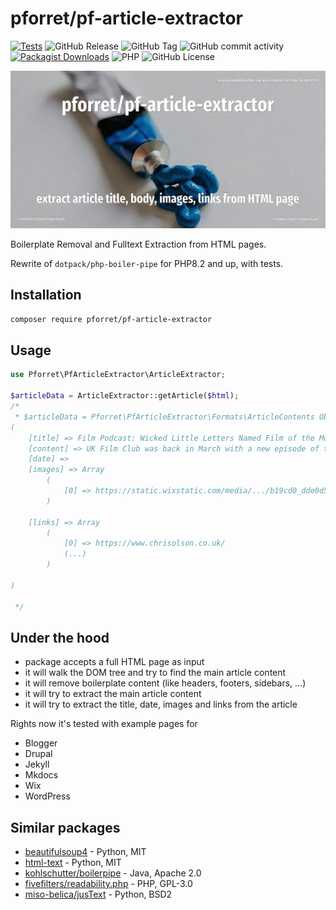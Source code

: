 # pforret/pf-article-extractor

[![Tests](https://github.com/pforret/pf-article-extractor/actions/workflows/run-tests.yml/badge.svg)](https://github.com/pforret/pf-article-extractor/actions)
![GitHub Release](https://img.shields.io/github/v/release/pforret/pf-article-extractor)
![GitHub Tag](https://img.shields.io/github/v/tag/pforret/pf-article-extractor)
![GitHub commit activity](https://img.shields.io/github/commit-activity/y/pforret/pf-article-extractor)
[![Packagist Downloads](https://img.shields.io/packagist/dt/pforret/pf-article-extractor)](https://packagist.org/packages/pforret/pf-article-extractor)
![PHP](https://img.shields.io/badge/php-%23777BB4.svg?logo=php&logoColor=white)
![GitHub License](https://img.shields.io/github/license/pforret/pf-article-extractor)

![](assets/unsplash.squeeze.jpg)

Boilerplate Removal and Fulltext Extraction from HTML pages.

Rewrite of `dotpack/php-boiler-pipe` for PHP8.2 and up, with tests.

## Installation

```bash
composer require pforret/pf-article-extractor
```

## Usage

```php
use Pforret\PfArticleExtractor\ArticleExtractor;

$articleData = ArticleExtractor::getArticle($html);
/*
 * $articleData = Pforret\PfArticleExtractor\Formats\ArticleContents Object
(
    [title] => Film Podcast: Wicked Little Letters Named Film of the Month
    [content] => UK Film Club was back in March with a new episode of their film podcast. (...)
    [date] =>
    [images] => Array
        (
            [0] => https://static.wixstatic.com/media/.../b19cd0_dde0d59546f84127865267f43994f39b~mv2.jpg
        )

    [links] => Array
        (
            [0] => https://www.chrisolson.co.uk/
            (...)
        )

)

 */
```

## Under the hood

* package accepts a full HTML page as input
* it will walk the DOM tree and try to find the main article content
* it will remove boilerplate content (like headers, footers, sidebars, ...)
* it will try to extract the main article content
* it will try to extract the title, date, images and links from the article

Rights now it's tested with example pages for
* Blogger
* Drupal
* Jekyll
* Mkdocs
* Wix
* WordPress

## Similar packages

* [beautifulsoup4](https://pypi.org/project/beautifulsoup4/) - Python, MIT
* [html-text](https://pypi.org/project/html-text/) - Python, MIT
* [kohlschutter/boilerpipe](https://github.com/kohlschutter/boilerpipe) - Java, Apache 2.0
* [fivefilters/readability.php](https://github.com/fivefilters/readability.php) - PHP, GPL-3.0
* [miso-belica/jusText](https://github.com/miso-belica/jusText) - Python, BSD2
